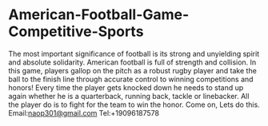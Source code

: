 # American-Football-Game-Competitive-Sports
The most important significance of football is its strong and unyielding spirit and absolute solidarity. American football is full of strength and collision. In this game, players gallop on the pitch as a robust rugby player and take the ball to the finish line through accurate control to winning competitions and honors!  Every time the player gets knocked down he needs to stand up again whether he is a quarterback, running back, tackle or linebacker. All the player do is to fight for the team to win the honor. Come on, Lets do this.
Email:naop301@gmail.com
Tel:+19096187578
